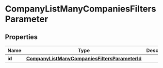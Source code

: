 

# CompanyListManyCompaniesFiltersParameter


## Properties

| Name | Type | Description | Notes |
|------------ | ------------- | ------------- | -------------|
|**id** | [**CompanyListManyCompaniesFiltersParameterId**](CompanyListManyCompaniesFiltersParameterId.md) |  |  [optional] |



